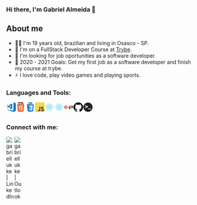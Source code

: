 ### Hi there, I'm Gabriel Almeida 👋

## About me

- 👱🏻 I'm 19 years old, brazilian and living in Osasco - SP.
- 🌱 I'm on a FullStack Developer Course at [Trybe].
- 👯 I'm looking for job oportunities as a software developer.
- 🥅 2020 - 2021 Goals: Get my first job as a software developer and finish my course at trybe.
- ⚡ I love code, play video games and playing sports.

### Languages and Tools:

<img align="left" alt="Visual Studio Code" width="26px" src="https://raw.githubusercontent.com/github/explore/80688e429a7d4ef2fca1e82350fe8e3517d3494d/topics/visual-studio-code/visual-studio-code.png" />
<img align="left" alt="HTML5" width="26px" src="https://raw.githubusercontent.com/github/explore/80688e429a7d4ef2fca1e82350fe8e3517d3494d/topics/html/html.png" />
<img align="left" alt="CSS3" width="26px" src="https://raw.githubusercontent.com/github/explore/80688e429a7d4ef2fca1e82350fe8e3517d3494d/topics/css/css.png" />
<img align="left" alt="JavaScript" width="26px" src="https://raw.githubusercontent.com/github/explore/80688e429a7d4ef2fca1e82350fe8e3517d3494d/topics/javascript/javascript.png" />
<img align="left" alt="React" width="26px" src="https://raw.githubusercontent.com/github/explore/80688e429a7d4ef2fca1e82350fe8e3517d3494d/topics/react/react.png" />
<img align="left" alt="Redux" width="26px" src="https://raw.githubusercontent.com/github/explore/80688e429a7d4ef2fca1e82350fe8e3517d3494d/topics/react/react.png" />
<img align="left" alt="Git" width="26px" src="https://raw.githubusercontent.com/github/explore/80688e429a7d4ef2fca1e82350fe8e3517d3494d/topics/git/git.png" />
<img align="left" alt="GitHub" width="26px" src="https://raw.githubusercontent.com/github/explore/78df643247d429f6cc873026c0622819ad797942/topics/github/github.png" />
<img align="left" alt="Terminal" width="26px" src="https://raw.githubusercontent.com/github/explore/80688e429a7d4ef2fca1e82350fe8e3517d3494d/topics/terminal/terminal.png" />

<br />
<br />

### Connect with me:

[<img align="left" alt="gabriellukke | LinkedIn" width="22px" src="https://cdn.jsdelivr.net/npm/simple-icons@v3/icons/linkedin.svg" />][linkedin]
[<img align="left" alt="gabriellukke | Outlook" width="22px" src=https://cdn.jsdelivr.net/npm/simple-icons@3.5.0/icons/microsoftoutlook.svg />](mailto:gabriellalmeida@outlook.com)

<br />
<br />

[Trybe]: https://www.betrybe.com/
[linkedin]: https://www.linkedin.com/in/gabriel-lucas-oliveira-almeida/
